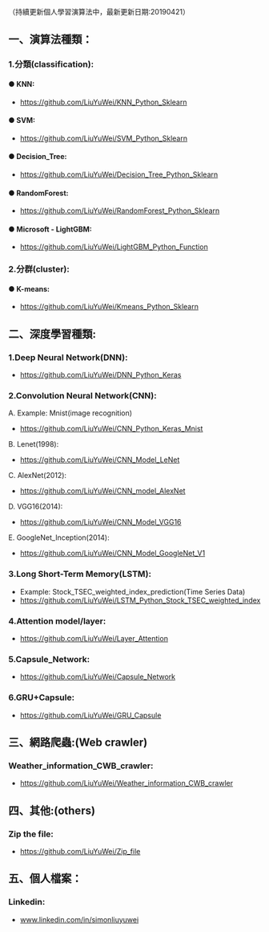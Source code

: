 （持續更新個人學習演算法中，最新更新日期:20190421）

## 一、演算法種類：

### 1.分類(classification):
#### ● KNN:
- https://github.com/LiuYuWei/KNN_Python_Sklearn

#### ● SVM:
- https://github.com/LiuYuWei/SVM_Python_Sklearn

#### ● Decision_Tree:
- https://github.com/LiuYuWei/Decision_Tree_Python_Sklearn

#### ● RandomForest:
- https://github.com/LiuYuWei/RandomForest_Python_Sklearn

#### ● Microsoft - LightGBM:
- https://github.com/LiuYuWei/LightGBM_Python_Function

### 2.分群(cluster):
#### ● K-means:
- https://github.com/LiuYuWei/Kmeans_Python_Sklearn

## 二、深度學習種類:
### 1.Deep Neural Network(DNN):
- https://github.com/LiuYuWei/DNN_Python_Keras

### 2.Convolution Neural Network(CNN):
A. Example: Mnist(image recognition)
-  https://github.com/LiuYuWei/CNN_Python_Keras_Mnist

B. Lenet(1998):
-  https://github.com/LiuYuWei/CNN_Model_LeNet

C. AlexNet(2012):
-  https://github.com/LiuYuWei/CNN_model_AlexNet

D. VGG16(2014):
-  https://github.com/LiuYuWei/CNN_Model_VGG16

E. GoogleNet_Inception(2014):
-  https://github.com/LiuYuWei/CNN_Model_GoogleNet_V1

### 3.Long Short-Term Memory(LSTM):
- Example: Stock_TSEC_weighted_index_prediction(Time Series Data)
- https://github.com/LiuYuWei/LSTM_Python_Stock_TSEC_weighted_index

### 4.Attention model/layer:
- https://github.com/LiuYuWei/Layer_Attention

### 5.Capsule_Network:
- https://github.com/LiuYuWei/Capsule_Network

### 6.GRU+Capsule:
- https://github.com/LiuYuWei/GRU_Capsule

## 三、網路爬蟲:(Web crawler)
### Weather_information_CWB_crawler:
- https://github.com/LiuYuWei/Weather_information_CWB_crawler

## 四、其他:(others)
### Zip the file:
- https://github.com/LiuYuWei/Zip_file

## 五、個人檔案：
### Linkedin: 
- www.linkedin.com/in/simonliuyuwei
